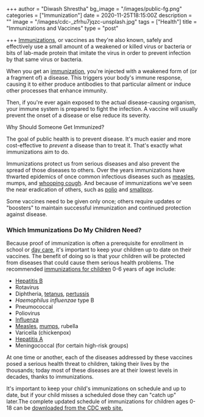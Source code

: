 +++
author = "Diwash Shrestha"
bg_image = "/images/public-fg.png"
categories = ["Immunization"]
date = 2020-11-25T18:15:00Z
description = ""
image = "/images/cdc-_zfrhu7jqzc-unsplash.jpg"
tags = ["Health"]
title = "Immunizations and Vaccines"
type = "post"

+++
[Immunizations](https://www.webmd.com/vaccines/default.htm), or vaccines as they're also known, safely and effectively use a small amount of a weakened or killed virus or bacteria or bits of lab-made protein that imitate the virus in order to prevent infection by that same virus or bacteria.

When you get an [immunization](https://www.webmd.com/children/healthtool-childhood-immunizations-guide), you're injected with a weakened form of (or a fragment of) a disease. This triggers your body's immune response, causing it to either produce antibodies to that particular ailment or induce other processes that enhance immunity.

Then, if you're ever again exposed to the actual disease-causing organism, your immune system is prepared to fight the infection. A vaccine will usually prevent the onset of a disease or else reduce its severity.

Why Should Someone Get Immunized?

The goal of public health is to prevent disease. It's much easier and more cost-effective to _prevent_ a disease than to treat it. That's exactly what immunizations aim to do.

Immunizations protect us from serious diseases and also prevent the spread of those diseases to others. Over the years immunizations have thwarted epidemics of once common infectious diseases such as [measles](https://www.webmd.com/children/vaccines/measles-faq), mumps, and [whooping cough](https://www.webmd.com/children/whooping-cough-symptoms-treatment). And because of immunizations we've seen the near eradication of others, such as [polio](https://www.webmd.com/children/vaccines/polio-vaccine-ipv) and [smallpox](https://www.webmd.com/a-to-z-guides/smallpox-causes-treatment).

Some vaccines need to be given only once; others require updates or "boosters" to maintain successful immunization and continued protection against disease.

### Which Immunizations Do My Children Need?

Because proof of immunization is often a prerequisite for enrollment in school or [day care](https://www.webmd.com/baby/choosing-child-care), it's important to keep your children up to date on their vaccines. The benefit of doing so is that your children will be protected from diseases that could cause them serious health problems. The recommended [immunizations for children](https://www.webmd.com/children/vaccines/default.htm) 0-6 years of age include:

* [Hepatitis B](https://www.webmd.com/hepatitis/hepb-guide/default.htm)
* Rotavirus
* Diphtheria, [tetanus](https://www.webmd.com/children/vaccines/understanding-tetanus-basics), [pertussis](https://www.webmd.com/children/pertussis-whooping-cough-10/slideshow-prevent-pertussis)
* _Haemophilus influenzae_ type B
* Pneumococcal
* Poliovirus
* [Influenza](https://www.webmd.com/cold-and-flu/default.htm)
* [Measles](https://www.webmd.com/children/vaccines/video/measles-on-a-comeback), [mumps](https://www.webmd.com/children/ss/slideshow-childhood-illnesses-to-know), rubella
* Varicella (chickenpox)
* [Hepatitis A](https://www.webmd.com/hepatitis/hepa-guide/default.htm)
* Meningococcal (for certain high-risk groups)

At one time or another, each of the diseases addressed by these vaccines posed a serious health threat to children, taking their lives by the thousands; today most of these diseases are at their lowest levels in decades, thanks to immunizations.

It's important to keep your child's immunizations on schedule and up to date, but if your child misses a scheduled dose they can "catch up" later.The complete updated schedule of immunizations for children ages 0-18 can be [downloaded from the CDC web site.](https://www.cdc.gov/vaccines/schedules/index.html)